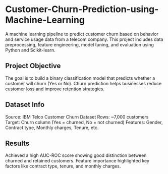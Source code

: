 # Customer-Churn-Prediction-using-Machine-Learning
A machine learning pipeline to predict customer churn based on behavior and service usage data from a telecom company. This project includes data preprocessing, feature engineering, model tuning, and evaluation using Python and Scikit-learn.

## Project Objective
The goal is to build a binary classification model that predicts whether a customer will churn (Yes or No). Churn prediction helps businesses reduce customer loss and improve retention strategies.

## Dataset Info
Source: IBM Telco Customer Churn Dataset
Rows: ~7,000 customers
Target: Churn column (Yes = churned, No = not churned)
Features: Gender, Contract type, Monthly charges, Tenure, etc.

## Results
Achieved a high AUC-ROC score showing good distinction between churned and retained customers.
Feature importance highlighted key factors like contract type, tenure, and monthly charges.
